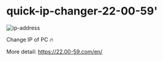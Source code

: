 # quick-ip-changer-22-00-59'

![ip-address](https://gcdnb.pbrd.co/images/4nWhHrY0Fol2.png)


Change IP of PC :fire:

More detail: https://22.00-59.com/en/
